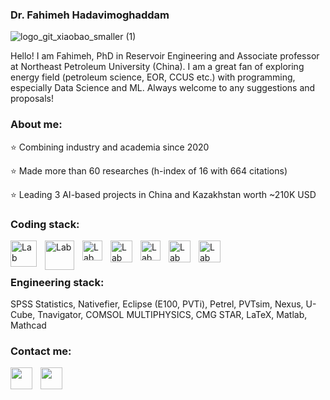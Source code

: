 ### Dr. Fahimeh Hadavimoghaddam 

![logo_git_xiaobao_smaller (1)](https://github.com/Fakhime/Fakhime/assets/86554005/da233a9c-e15e-4866-a530-fa468f90ee1e)

Hello! I am Fahimeh, PhD in Reservoir Engineering and Associate professor at Northeast Petroleum University (China). I am a great fan of exploring energy field (petroleum science, EOR, CCUS etc.) with programming, especially Data Science and ML. Always welcome to any suggestions and proposals!

### About me:
⭐️ Combining industry and academia since 2020

⭐️ Made more than 60 researches (h-index of 16 with 664 citations)

⭐️ Leading 3 AI-based projects in China and Kazakhstan worth ~210K USD 

### Coding stack:
<img align="left" alt="Lab" width="42px" style="padding-right:10px;" src="https://upload.wikimedia.org/wikipedia/commons/thumb/c/cf/Python_logo_51.svg/1200px-Python_logo_51.svg.png"> 
<img align="left" alt="Lab" width="47px" style="padding-right:10px;" src="https://upload.wikimedia.org/wikipedia/commons/1/1b/R_logo.svg">
<img align="left" alt="Lab" width="32px" style="padding-right:10px;" src="https://raw.githubusercontent.com/isocpp/logos/master/cpp_logo.png">
<img align="left" alt="Lab" width="35px" style="padding-right:10px;" src="https://upload.wikimedia.org/wikipedia/commons/thumb/2/29/Postgresql_elephant.svg/993px-Postgresql_elephant.svg.png">
<img align="left" alt="Lab" width="32px" style="padding-right:10px;" src="https://seeklogo.com/images/H/html5-without-wordmark-color-logo-14D252D878-seeklogo.com.png">
<img align="left" alt="Lab" width="35px" style="padding-right:10px;" src="https://upload.wikimedia.org/wikipedia/commons/thumb/6/62/CSS3_logo.svg/800px-CSS3_logo.svg.png">
<img align="left" alt="Lab" width="35px" style="padding-right:10px;" src="https://upload.wikimedia.org/wikipedia/commons/6/6a/JavaScript-logo.png">
<br /> 
<br />

### Engineering stack:
SPSS Statistics, Nativefier, Eclipse (E100, PVTi), Petrel, PVTsim, Nexus, U-Cube, Tnavigator, COMSOL MULTIPHYSICS, CMG STAR, LaTeX, Matlab, Mathcad
<br />

### Contact me:
[<img width="35px" align="left" style="padding-right:10px;" src="https://upload.wikimedia.org/wikipedia/commons/thumb/8/81/LinkedIn_icon.svg/2048px-LinkedIn_icon.svg.png">](https://www.linkedin.com/in/fahime-moghaddam-phd-039a2183/)
[<img width="35px" align="left" style="padding-right:10px;" src="https://upload.wikimedia.org/wikipedia/commons/thumb/c/c7/Google_Scholar_logo.svg/768px-Google_Scholar_logo.svg.png">](https://scholar.google.ru/citations?user=kZSXOkcAAAAJ&hl=ru&oi=ao)

